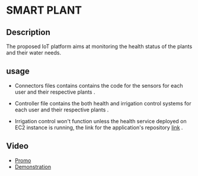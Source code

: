 # SMART PLANT 

## Description
The proposed IoT platform aims at monitoring the health status of the plants and their water needs.



## usage

- Connectors files contains contains the code for the sensors for each user and their respective plants . 

- Controller file contains the both health and irrigation control systems for each user and their respective plants .

- Irrigation control won't function unless the health service deployed on EC2 instance is running, the link for the application's repository [link](https://github.com/aminmbare/IOT-API) .

## Video 

- [Promo](https://youtu.be/fqfVC1vNv34)
- [Demonstration](https://www.youtube.com/watch?v=jelMmlWXVpo)